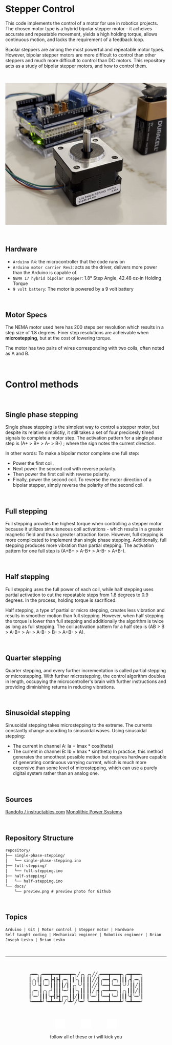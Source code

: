 
# Stepper Control
This code implements the control of a motor for use in robotics projects. The chosen motor type is a hybrid bipolar stepper motor - it acheives accurate and repeatable movement, yields a high holding torque, allows continuous motion, and lacks the requirement of a feedback loop.

Bipolar steppers are among the most powerful and repeatable motor types. However, bipolar stepper motors are more difficult to control than other steppers and much more difficult to control than DC motors. This repository acts as a study of bipolar stepper motors, and how to control them.

&nbsp;

<div align="center"><img src="docs/preview.gif" width="800"></div>

&nbsp;

## Hardware
- `Arduino R4`: the microcontroller that the code runs on 
- `Arduino motor carrier Rev3`: acts as the driver, delivers more power than the Arduino is capable of.
- `NEMA 17 hybrid bipolar stepper`: 1.8° Step Angle, 42.48 oz-in Holding Torque
- `9 volt battery`: The motor is powered by a 9 volt battery

&nbsp;

## Motor Specs
The NEMA motor used here has 200 steps per revolution which results in a step size of 1.8 degrees. Finer step resolutions are acheivable when **microstepping**, but at the cost of lowering torque. 

The motor has two pairs of wires corresponding with two coils, often noted as A and B.

&nbsp;

# Control methods

&nbsp;

## Single phase stepping
Single phase stepping is the simplest way to control a stepper motor, but despite its relative simplictiy, it still takes a set of four precicesly timed signals to complete a motor step.
The activation pattern for a single phase step is (A+ > B+ > A- > B-) ; where the sign notes the current direction. 

In other words:
To make a bipolar motor complete one full step:
 - Power the first coil.
 - Next power the second coil with reverse polarity.
 - Then power the first coil with reverse polarity.
 - Finally, power the second coil.
To reverse the motor direction of a bipolar stepper, simply reverse the polarity of the second coil.

&nbsp;

## Full stepping 
Full stepping provdes the highest torque when controlling a stepper motor because it utilizes simultaneous coil activations - which results in a greater magnetic field and thus a greater attraction force. However, full stepping is more complicated to implement than single phase stepping. Additionally, full stepping produces more vibration than partial stepping. 
The activation pattern for one full step is (A+B+ > A-B+ > A-B- > A+B-).

&nbsp;

## Half stepping
Full stepping uses the full power of each coil, while half stepping uses partial activation to cut the repeatable steps from 1.8 degrees to 0.9 degrees. In the process, holding torque is sacrificed. 

Half stepping, a type of partial or micro stepping, creates less vibration and results in smoother motion than full stepping. However, when half stepping the torque is lower than full stepping and additionally the algorithm is twice as long as full stepping.
The coil activation pattern for a half step is (AB > B > A-B+ > A- > A-B- > B- > A+B- > A).

&nbsp;

## Quarter stepping
Quarter stepping, and every further incrementation is called partial stepping or microstepping. With further microstepping, the control algorithm doubles in length, occupying the microcontroller's brain with further instructions and providing diminishing returns in reducing vibrations. 

&nbsp;

## Sinusoidal stepping
Sinusoidal stepping takes microstepping to the extreme. The currents constantly change according to sinusoidal waves.
Using sinusoidal stepping: 
- The current in channel A: Ia = Imax * cos(theta)
- The current in channel B: Ib = Imax * sin(theta)
In practice, this method generates the smoothest possible motion but requires hardware capable of generating continuous varrying current, which is much more expensive than some level of microstepping, which can use a purely digital system rather than an analog one.

&nbsp;

## Sources
[Randofo / instructables.com](https://www.instructables.com/Arduino-Motor-Shield-Tutorial/)
[Monolithic Power Systems](https://www.monolithicpower.com/bipolar-stepper-motors-part-ii-microstepping-and-decay-modes)

&nbsp;

## Repository Structure
```
repository/
├── single-phase-stepping/
│   └── single-phase-stepping.ino
├── full-stepping/
│   └── full-stepping.ino
├── half-stepping/
│   └── half-stepping.ino
└── docs/
    └── preview.png # preview photo for Github
```

&nbsp;

## Topics 
```
Arduino | Git | Motor control | Stepper motor | Hardware 
Self taught coding | Mechanical engineer | Robotics engineer | Brian Joseph Lesko | Brian Lesko
```
&nbsp;

<hr>

&nbsp;

<div align="center">



╭━━╮╭━━━┳━━┳━━━┳━╮╱╭╮        ╭╮╱╱╭━━━┳━━━┳╮╭━┳━━━╮
┃╭╮┃┃╭━╮┣┫┣┫╭━╮┃┃╰╮┃┃        ┃┃╱╱┃╭━━┫╭━╮┃┃┃╭┫╭━╮┃
┃╰╯╰┫╰━╯┃┃┃┃┃╱┃┃╭╮╰╯┃        ┃┃╱╱┃╰━━┫╰━━┫╰╯╯┃┃╱┃┃
┃╭━╮┃╭╮╭╯┃┃┃╰━╯┃┃╰╮┃┃        ┃┃╱╭┫╭━━┻━━╮┃╭╮┃┃┃╱┃┃
┃╰━╯┃┃┃╰┳┫┣┫╭━╮┃┃╱┃┃┃        ┃╰━╯┃╰━━┫╰━╯┃┃┃╰┫╰━╯┃
╰━━━┻╯╰━┻━━┻╯╱╰┻╯╱╰━╯        ╰━━━┻━━━┻━━━┻╯╰━┻━━━╯
  


&nbsp;


<a href="https://twitter.com/BrianJosephLeko"><img src="https://raw.githubusercontent.com/BrianLesko/BrianLesko/f7be693250033b9d28c2224c9c1042bb6859bfe9/.socials/svg-white/x-logo-white.svg" width="30" alt="X Logo"></a> &nbsp; &nbsp; &nbsp; &nbsp; &nbsp; &nbsp; <a href="https://github.com/BrianLesko"><img src="https://raw.githubusercontent.com/BrianLesko/BrianLesko/f7be693250033b9d28c2224c9c1042bb6859bfe9/.socials/svg-white/github-mark-white.svg" width="30" alt="GitHub"></a> &nbsp; &nbsp; &nbsp; &nbsp; &nbsp; &nbsp; <a href="https://www.linkedin.com/in/brianlesko/"><img src="https://raw.githubusercontent.com/BrianLesko/BrianLesko/f7be693250033b9d28c2224c9c1042bb6859bfe9/.socials/svg-white/linkedin-icon-white.svg" width="30" alt="LinkedIn"></a>

follow all of these or i will kick you

</div>


&nbsp;


